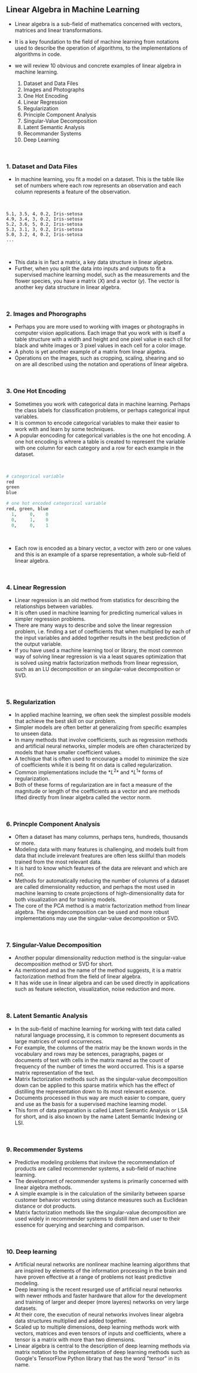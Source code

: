 ## Linear Algebra in Machine Learning

* Linear algebra is a sub-field of mathematics concerned with vectors, matrices and linear transformations.
* It is a key foundation to the field of machine learning from notations used to describe the operation of algorithms, to the implementations of algorithms in code.
* we will review 10 obvious and concrete examples of linear algebra in machine learning.

    1. Dataset and Data Files
    2. Images and Photographs
    3. One Hot Encoding
    4. Linear Regression
    5. Regularization
    6. Principle Component Analysis
    7. Singular-Value Decomposition
    8. Latent Semantic Analysis
    9. Recommander Systems
    10. Deep Learning

</br>

### 1. Dataset and Data Files
* In machine learning, you fit a model on a dataset. This is the table like set of numbers where each row represents an observation and each column represents a feature of the observation.

</br>

```
5.1, 3.5, 4, 0.2, Iris-setosa
4.9, 3.4, 3, 0.2, Iris-setosa
5.2, 3.6, 5, 0.2, Iris-setosa
5.3, 3.1, 3, 0.2, Iris-setosa
5.0, 3.2, 4, 0.2, Iris-setosa
...
```

</br>

* This data is in fact a matrix, a key data structure in linear algebra. 
* Further, when you split the data into inputs and outputs to fit a supervised machine learning model, such as the measurements and the flower species, you have a matrix $(X)$ and a vector $(y)$. The vector is another key data structure in linear algebra.

</br>

### 2. Images and Phorographs
* Perhaps you are more used to working with images or photographs in computer vision applications. Each image that you work with is itself a table structure with a width and height and one pixel value in each cll for black and white images or 3 pixel values in each cell for a color image.
* A photo is yet another example of a matrix from linear algebra.
* Operations on the images, such as cropping, scaling, shearing and so on are all described using the notation and operations of linear algebra.

</br>

### 3. One Hot Encoding
* Sometimes you work with categorical data in machine learning. Perhaps the class labels for classification problems, or perhaps categorical input variables.
* It is common to encode categorical variables to make their easier to work with and learn by some techniques.
* A popular eoncoding for categorical variables is the one hot encoding. A one hot encoding is whrere a table is created to represent the variable with one column for each category and a row for each example in the dataset.

</br>

``` python
# categorical variable
red
green
blue

# one hot encoded categorical variable
red, green, blue
  1,     0,    0
  0,     1,    0
  0,     0,    1
```

</br>

* Each row is encoded as a binary vector, a vector with zero or one values and this is an example of a sparse representation, a whole sub-field of linear algebra.

</br>

### 4. Linear Regression
* Linear regression is an old method from statistics for describing the relationships between variables.
* It is often used in machine learning for predicting numerical values in simpler regression problems.
* There are many ways to describe and solve the linear regression problem, i.e. finding a set of coefficients that when multiplied by each of the input variables and added together results in the best prediction of the output variable.
* If you have used a machine learning tool or library, the most common way of solving linear regression is via a least squares optimization that is solved using matrix factorization methods from linear regression, such as an LU decomposition or an singular-value decomposition or SVD.

</br>

### 5. Regularization
* In applied machine learning, we often seek the simplest possible models that achieve the best skill on our problem.
* Simpler models are often better at generalizing from specific examples to unseen data.
* In many methods that involve coefficients, such as regression methods and artificial neural networks, simpler models are often characterized by models that have smaller coefficient values.
* A techique that is often used to encourage a model to minimize the size of coefficients while it is being fit on data is called regularization.
* Common implementations include the $*L^2*$ and $*L^1*$ forms of regularization.
* Both of these forms of regularization are in fact a measure of the magnitude or length of the coefficients as a vector and are methods lifted directly from linear algebra called the vector norm.

</br>

### 6. Princple Component Analysis
* Often a dataset has many columns, perhaps tens, hundreds, thousands or more.
* Modeling data with many features is challenging, and models built from data that include irrelevant freatures are often less skillful than models trained from the most relevant data.
* It is hard to know which features of the data are relevant and which are not.
* Methods for automatically reducing the number of columns of a dataset are called dimensionality reduction, and perhaps the most used in machine learning to create projections of high-dimensionality data for both visualization and for training models.
* The core of the PCA method is a matrix factorization method from linear algebra. The eigendecomposition can be used and more robust implementations may use the singular-value decomposition or SVD.

</br>

### 7. Singular-Value Decomposition
* Another popular dimensionality reduction method is the singular-value decomposition method or SVD for short.
* As mentioned and as the name of the method suggests, it is a matrix factorization method from the field of linear algebra.
* It has wide use in linear algebra and can be used directly in applications such as feature selection, visualization, noise reduction and more.

</br>

### 8. Latent Semantic Analysis
* In the sub-field of machine learning for working with text data called natural language processing, it is common to represent documents as large matrices of word occurrences.
* For example, the columns of the matrix may be the known words in the vocabulary and rows may be setences, paragraphs, pages or documents of text with cells in the matrix mared as the count of frequency of the number of times the word occurred. This is a sparse matrix representation of the text.
* Matrix factorization methods such as the singular-value decomposition down can be applied to this sparse matirix which has the effect of distilling the representation down to its most relevant essence.
* Documents processed in thus way are much easier to compare, query and use as the basis for a supervised machine learning model.
* This form of data preparation is called Latent Semantic Analysis or LSA for short, and is also known by the name Latent Semantic Indexing or LSI. 

</br>

### 9. Recommender Systems
* Predictive modeling problems that invlove the recommendation of products are called recommender systems, a sub-field of machine learning.
* The development of recommender systems is primarily concerned with linear algebra methods.
* A simple example is in the calculation of the similarity between sparse customer behavior vectors using distance measures such as Euclidean distance or dot products.
* Matrix factorization methods like the singular-value decomposition are used widely in recommender systems to distill item and user to their essence for querying and searching and comparison.

</br>

### 10. Deep learning
* Artificial neural networks are nonlinear machine learning algorithms that are inspired by elements of the information processing in the brain and have proven effective at a range of problems not least predictive modeling.
* Deep learning is the recent resurged use of artificial neural networks with newer mthods and faster hardware that allow for the development and training of larger and deeper (more layeres) networks on very large datasets.
* At their core, the execution of neural networks involves linear algebra data structures multiplied and added together.
* Scaled up to multiple dimensions, deep learning methods work with vectors, matrices and even tensors of inputs and coefficients, where a tensor is a matrix with more than two dimensions.
* Linear algebra is central to the description of deep learning methods via matrix notation to the implementation of deep learning methods such as Google's TensorFlow Python library that has the word "tensor" in its name.